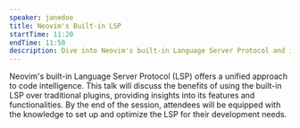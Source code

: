 ```yaml
---
speaker: janedoe
title: Neovim's Built-in LSP
startTime: 11:20
endTime: 11:50
description: Dive into Neovim's built-in Language Server Protocol and its advantages over traditional plugins.
---
```


Neovim's built-in Language Server Protocol (LSP) offers a unified approach to code intelligence. This talk will discuss the benefits of using the built-in LSP over traditional plugins, providing insights into its features and functionalities. By the end of the session, attendees will be equipped with the knowledge to set up and optimize the LSP for their development needs.
